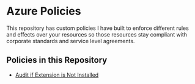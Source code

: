 # Azure Policies
This repository has custom policies I have built to enforce different rules and effects over your resources so those resources stay compliant with corporate standards and service level agreements.

## Policies in this Repository
* [Audit if Extension is Not Installed](Compute/check_extension_policy.json)